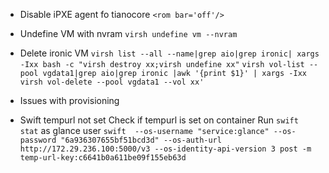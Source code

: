 - Disable iPXE agent fo tianocore
`<rom bar='off'/>`

- Undefine VM with nvram
`virsh undefine vm --nvram`

- Delete ironic VM
`virsh list --all --name|grep aio|grep ironic| xargs -Ixx bash -c "virsh destroy xx;virsh undefine xx"`
`virsh vol-list --pool vgdata1|grep aio|grep ironic |awk '{print $1}' | xargs -Ixx virsh vol-delete --pool vgdata1 --vol xx'`


* Issues with provisioning
- Swift tempurl not set
  Check if tempurl is set on container
  Run `swift stat` as glance user
`swift  --os-username "service:glance" --os-password "6a936307655bf51bcd3d" --os-auth-url http://172.29.236.100:5000/v3 --os-identity-api-version 3 post -m temp-url-key:c6641b0a611be09f155eb63d`
